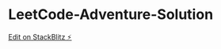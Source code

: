 # LeetCode-Adventure-Solution

[Edit on StackBlitz ⚡️](https://stackblitz.com/edit/stackblitz-starters-7buwuz)